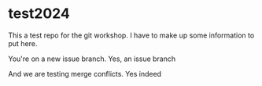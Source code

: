 # test2024
This a test repo for the git workshop. I have to make up some information to put here.

You're on a new issue branch. Yes, an issue branch

And we are testing merge conflicts. Yes indeed